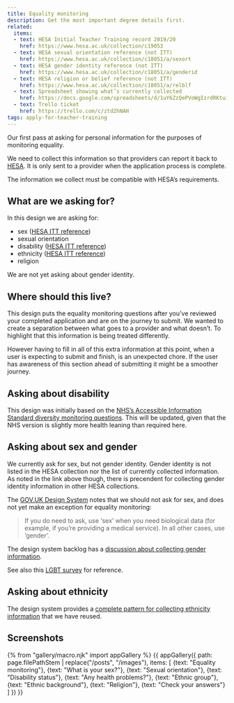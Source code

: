 ```yaml
---
title: Equality monitoring
description: Get the most important degree details first.
related:
  items:
  - text: HESA Initial Teacher Training record 2019/20
    href: https://www.hesa.ac.uk/collection/c19053
  - text: HESA sexual orientation reference (not ITT)
    href: https://www.hesa.ac.uk/collection/c18051/a/sexort
  - text: HESA gender identity reference (not ITT)
    href: https://www.hesa.ac.uk/collection/c18051/a/genderid
  - text: HESA religion or belief reference (not ITT)
    href: https://www.hesa.ac.uk/collection/c18051/a/relblf
  - text: Spreadsheet showing what’s currently collected
    href: https://docs.google.com/spreadsheets/d/1uY6ZzQePVoWgIzrdRKtuinj9NzQ5dgwaL6DMIYFUH_c
  - text: Trello ticket
    href: https://trello.com/c/ztd2hNAH
tags: apply-for-teacher-training
---
```

Our first pass at asking for personal information for the purposes of monitoring equality.

We need to collect this information so that providers can report it back to [HESA](https://www.hesa.ac.uk/collection/c19053). It is only sent to a provider when the application process is complete.

The information we collect must be compatible with HESA’s requirements.

## What are we asking for?

In this design we are asking for:

* sex ([HESA ITT reference](https://www.hesa.ac.uk/collection/c19053/e/sexid))
* sexual orientation
* disability ([HESA ITT reference](https://www.hesa.ac.uk/collection/c19053/e/disable))
* ethnicity ([HESA ITT reference](https://www.hesa.ac.uk/collection/c19053/e/ethnic))
* religion

We are not yet asking about gender identity.

## Where should this live?

This design puts the equality monitoring questions after you’ve reviewed your completed application and are on the journey to submit. We wanted to create a separation between what goes to a provider and what doesn’t. To highlight that this information is being treated differently.

However having to fill in all of this extra information at this point, when a user is expecting to submit and finish, is an unexpected chore. If the user has awareness of this section ahead of submitting it might be a smoother journey.

## Asking about disability

This design was initially based on the [NHS’s Accessible Information Standard diversity monitoring questions](https://www.england.nhs.uk/wp-content/uploads/2017/01/ais-review-diversity-monitoring-questions.docx). This will be updated, given that the NHS version is slightly more health leaning than required here.

## Asking about sex and gender

We currently ask for sex, but not gender identity. Gender identity is not listed in the HESA collection nor the list of currently collected information. As noted in the link above though, there is precendent for collecting gender identity information in other HESA collections.

The [GOV.UK Design System](https://design-system.service.gov.uk/patterns/gender-or-sex/) notes that we should not ask for sex, and does not yet make an exception for equality monitoring:

> If you do need to ask, use ‘sex’ when you need biological data (for example, if you’re providing a medical service). In all other cases, use ‘gender’.

The design system backlog has a [discussion about collecting gender information](https://github.com/alphagov/govuk-design-system-backlog/issues/69).

See also this [LGBT survey](https://equalities.blog.gov.uk/2017/09/29/lgbtsurvey-asking-about-sexual-orientation-and-intersex/) for reference.

## Asking about ethnicity

The design system provides a [complete pattern for collecting ethnicity information](https://design-system.service.gov.uk/patterns/ethnic-group/) that we have reused.

## Screenshots

{% from "gallery/macro.njk" import appGallery %}
{{ appGallery({
  path: page.filePathStem | replace("/posts", "/images"),
  items: [
    {text: "Equality monitoring"},
    {text: "What is your sex?"},
    {text: "Sexual orientation"},
    {text: "Disability status"},
    {text: "Any health problems?"},
    {text: "Ethnic group"},
    {text: "Ethnic background"},
    {text: "Religion"},
    {text: "Check your answers"}
  ]
}) }}
